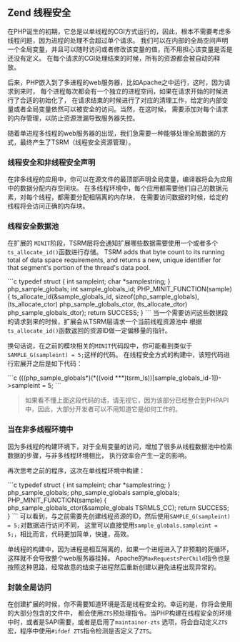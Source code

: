 ## Zend 线程安全

在PHP诞生的初期，它总是以单线程的CGI方式运行的，因此，根本不需要考虑多线程问题，因为进程的处理不会超过单个请求。
我们可以在内部的全局空间声明一个全局变量，并且可以随时访问或者修改该变量的值，而不用担心该变量是否是还没有定义。
在每个请求的CGI处理结束的时候，所有的资源都会被自动的释放。

后来，PHP嵌入到了多进程的web服务器，比如Apache之中运行，这时，因为请求到来时，
每个进程每次都会有一个独立的进程空间，如果在请求开始的时候进行了合适的初始化了，
在请求结束的时候进行了对应的清理工作，给定的内部变量或者全局变量依然可以被安全的访问。当然，在这时候，
需要添加对每个请求的内存管理，以防止资源泄漏导致服务器失控。

随着单进程多线程的web服务器的出现，我们急需要一种能够处理全局数据的方式，最终产生了TSRM（线程安全资源管理）。

### 线程安全和非线程安全声明

在非多线程的应用中，你可以在源文件的最顶部声明全局变量，编译器将会为应用中的数据分配内存空间块。
在多线程环境中，每个应用都需要他们自己的数据元素，对每个线程，都需要分配相隔离的内存块，
在需要访问数据的时候，给定的线程将会访问正确的内存块。

### 线程安全数据池

在扩展的 `MINIT`阶段，TSRM层将会通知扩展哪些数据需要使用一个或者多个`ts_allocate_id()`函数进行存储。
TSRM adds that byte count to its running total of data space requirements,
and returns a new, unique identifier for that segment's portion of the thread's data pool.

\`\`\`c
typedef struct {
	int sampleint;
	char *samplestring;
} php\_sample\_globals;
int sample\_globals\_id;
PHP\_MINIT\_FUNCTION(sample)
{
	ts_allocate_id(&sample_globals_id,
	    sizeof(php_sample_globals),
	    (ts_allocate_ctor) php_sample_globals_ctor,
	    (ts_allocate_dtor) php_sample_globals_dtor);
	return SUCCESS;
}
\`\`\`
当一个需要访问这些数据段的请求到来的时候，扩展会从TSRM层请求一个当前线程资源池中
根据`ts_allocate_id()`函数返回的资源ID做一定偏移量的指针。

换句话说，在之前的模块相关的`MINIT`代码段中，你可能看到类似于`SAMPLE_G(sampleint) = 5;`这样的代码。
在线程安全方式的构建中，该短代码进行宏展开之后是如下代码：

\`\`\`c
(((php\_sample\_globals*)(*((void \*\*\*)tsrm\_ls))[sample\_globals\_id-1])-\>sampleint = 5;
\`\`\`
> 如果看不懂上面这段代码的话，请无视它，因为该部分已经整合到PHPAPI中，因此，大部分开发者可以不用知道它是如何工作的。

### 当在非多线程环境中
因为多线程的构建环境下，对于全局变量的访问，增加了很多从线程数据池中检索数据的步骤，与非多线程环境相比，
执行效率会产生一定的影响。

再次思考之前的程序，这次在单线程环境中构建：

\`\`\`c
typedef struct {
	int sampleint;
	char *samplestring;
} php\_sample\_globals;
php\_sample\_globals sample\_globals;
PHP\_MINIT\_FUNCTION(sample)
{
	php_sample_globals_ctor(&sample_globals TSRMLS_CC);
	return SUCCESS;
}
\`\`\`
可以看到，与之前需要先创建线程资源的ID，然后使用`SAMPLE_G(sampleint) = 5;`对数据进行访问不同，
这里可以直接使用`sample_globals.sampleint = 5;`，相比而言，代码更加简单，快速，高效。

单线程的构建中，因为进程是相互隔离的，如果一个进程进入了非预期的死循环，这样就不会导致整个web服务器挂掉。
Apache的`MaxRequestsPerChild`指令也是按照这种思路，经常故意的结束子进程然后重新创建以避免进程出现异常的。

### 封装全局访问

在创建扩展的时候，你不需要知道环境是否是线程安全的。幸运的是，你将会使用的大部分包含的文件中，
都会使用`ZTS`预处理指令。当PHP构建在线程安全的环境中时，或者是SAPI需要，或者是启用了`maintainer-zts`
选项，将会自动定义`ZTS`宏，程序中使用`#ifdef ZTS`指令检测是否定义了`ZTS`。